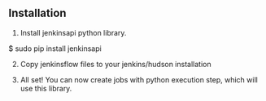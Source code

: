 Installation
------------

1. Install jenkinsapi python library.

  $ sudo pip install jenkinsapi

2. Copy jenkinsflow files to your jenkins/hudson installation

3. All set! You can now create jobs with python execution step, which will use this library.
